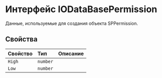 # <a name="iodatabasepermission-interface"></a>Интерфейс IODataBasePermission







Данные, используемые для создания объекта SPPermission.




## <a name="properties"></a>Свойства

| Свойство     | Тип   | Описание|
|:-------------|:-------|:-----------|
|`High`      | `number` |  |
|`Low`      | `number` |  |







